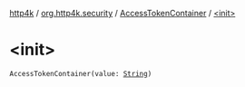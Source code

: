 [http4k](../../index.md) / [org.http4k.security](../index.md) / [AccessTokenContainer](index.md) / [&lt;init&gt;](./-init-.md)

# &lt;init&gt;

`AccessTokenContainer(value: `[`String`](https://kotlinlang.org/api/latest/jvm/stdlib/kotlin/-string/index.html)`)`